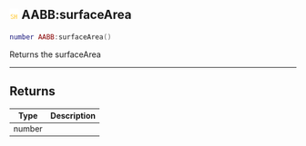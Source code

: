 ## ![shared](.gitbook/assets/shared.png) AABB:surfaceArea


```lua
number AABB:surfaceArea()
```

Returns the surfaceArea



------
## Returns

| Type | Description |
| ---- | ----------: |
| number |  |

